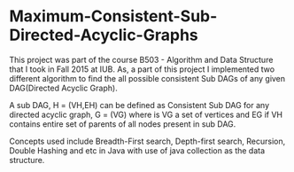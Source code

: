# Maximum-Consistent-Sub-Directed-Acyclic-Graphs

This project was part of the course B503 - Algorithm and Data Structure that I took in Fall 2015 at IUB. As, a part of this project I implemented two different algorithm to find the all possible consistent Sub DAGs of any given DAG(Directed Acyclic Graph). 

A sub DAG, H = (VH,EH) can be defined as Consistent Sub DAG for any directed acyclic graph, G = (VG) where is VG a set of	vertices and EG if VH contains entire set of parents of all nodes present in sub DAG.

Concepts used include Breadth-First search, Depth-first search, Recursion, Double Hashing and etc in Java with use of java collection as the data structure.
